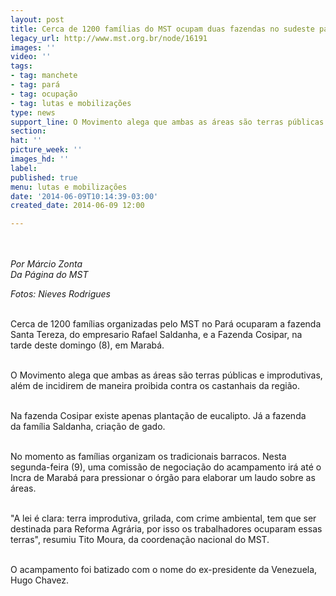 ```yaml
---
layout: post
title: Cerca de 1200 famílias do MST ocupam duas fazendas no sudeste paraense
legacy_url: http://www.mst.org.br/node/16191
images: ''
video: ''
tags:
- tag: manchete
- tag: pará
- tag: ocupação
- tag: lutas e mobilizações
type: news
support_line: O Movimento alega que ambas as áreas são terras públicas e improdutivas.
section: 
hat: ''
picture_week: ''
images_hd: ''
label: 
published: true
menu: lutas e mobilizações
date: '2014-06-09T10:14:39-03:00'
created_date: 2014-06-09 12:00

---
```

<p><em><img style="margin: 10px;" src="http://www.antigo.mst.org.br/sites/default/files/Fazenda%20Copsipar.jpg" alt=""><br></em></p><p><em>Por Márcio Zonta<br>Da Página do MST</em></p><p><em>Fotos: Nieves Rodrigues</em></p><p><br>Cerca de 1200 famílias organizadas pelo MST no Pará ocuparam a fazenda Santa Tereza, do empresario Rafael Saldanha, e a Fazenda Cosipar, na tarde deste domingo (8), em Marabá.</p><p><br>O Movimento alega que ambas as áreas são terras públicas e improdutivas, além de incidirem de maneira proibida contra os castanhais da região.</p><p><br><img style="margin: 10px; float: right;" src="http://www.antigo.mst.org.br/sites/default/files/Fazaenda%20Santa%20Tereza.jpg" alt="">Na fazenda Cosipar existe apenas plantação de eucalipto. Já a fazenda da família Saldanha, criação de gado.</p><p><br>No momento as famílias organizam os tradicionais barracos. Nesta segunda-feira (9), uma comissão de negociação do acampamento irá até o Incra de Marabá para pressionar o órgão para elaborar um laudo sobre as áreas.</p><p><br>"A lei é clara: terra improdutiva, grilada, com crime ambiental, tem que ser destinada para Reforma Agrária, por isso os trabalhadores ocuparam essas terras", resumiu Tito Moura, da coordenação nacional do MST.</p><p><br>O acampamento foi batizado com o nome do ex-presidente da Venezuela, Hugo Chavez.</p>
